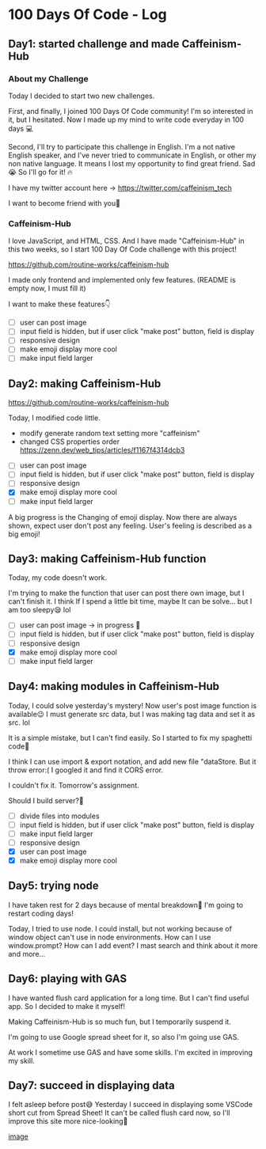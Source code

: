# 100 Days Of Code - Log

## Day1: started challenge and made Caffeinism-Hub

### About my Challenge

Today I decided to start two new challenges.

First, and finally, I joined 100 Days Of Code community!
I'm so interested in it, but I hesitated. Now I made up my mind to write code everyday in 100 days 💻

Second, I'll try to participate this challenge in English.
I'm a not native English speaker, and I've never tried to communicate in English, or other my non native language.
It means I lost my opportunity to find great friend. Sad😭
So I'll go for it! 🔥

I have my twitter account here → https://twitter.com/caffeinism_tech

I want to become friend with you🥳

### Caffeinism-Hub

I love JavaScript, and HTML, CSS.
And I have made "Caffeinism-Hub" in this two weeks, so I start 100 Day Of Code challenge with this project!

https://github.com/routine-works/caffeinism-hub

I made only frontend and implemented only few features. (README is empty now, I must fill it)

I want to make these features👇

- [ ] user can post image
- [ ] input field is hidden, but if user click "make post" button, field is display
- [ ] responsive design
- [ ] make emoji display more cool
- [ ] make input field larger

## Day2: making Caffeinism-Hub

https://github.com/routine-works/caffeinism-hub

Today, I modified code little.

- modify generate random text setting more "caffeinism"
- changed CSS properties order
  https://zenn.dev/web_tips/articles/f1167f4314dcb3

- [ ] user can post image
- [ ] input field is hidden, but if user click "make post" button, field is display
- [ ] responsive design
- [x] make emoji display more cool
- [ ] make input field larger

A big progress is the Changing of emoji display.
Now there are always shown, expect user don't post any feeling.
User's feeling is described as a big emoji!

## Day3: making Caffeinism-Hub function

Today, my code doesn't work.

I'm trying to make the function that user can post there own image, but I can't finish it.
I think If I spend a little bit time, maybe It can be solve... but I am too sleepy😪 lol

- [ ] user can post image → in progress 💨
- [ ] input field is hidden, but if user click "make post" button, field is display
- [ ] responsive design
- [x] make emoji display more cool
- [ ] make input field larger

## Day4: making modules in Caffeinism-Hub

Today, I could solve yesterday's mystery! Now user's post image function is available😉
I must generate src data, but I was making tag data and set it as src. lol

It is a simple mistake, but I can't find easily.
So I started to fix my spaghetti code🍝

I think I can use import & export notation, and add new file "dataStore. But it throw error:(
I googled it and find it CORS error.

I couldn't fix it. Tomorrow's assignment.

Should I build server?🤔

- [ ] divide files into modules
- [ ] input field is hidden, but if user click "make post" button, field is display
- [ ] make input field larger
- [ ] responsive design
- [x] user can post image
- [x] make emoji display more cool

## Day5: trying node

I have taken rest for 2 days because of mental breakdown🤒 I'm going to restart coding days!

Today, I tried to use node. I could install, but not working because of window object can't use in node environments.
How can I use window.prompt? How can I add event?
I mast search and think about it more and more...

## Day6: playing with GAS

I have wanted flush card application for a long time. But I can't find useful app.
So I decided to make it myself! 

Making Caffeinism-Hub is so much fun, but I temporarily suspend it.

I'm going to use Google spread sheet for it, so also I'm going use GAS.

At work I sometime use GAS and have some skills. I'm excited in improving my skill.

## Day7: succeed in displaying data


I felt asleep before post😅
Yesterday I succeed in displaying some VSCode short cut from Spread Sheet!
It can't be called flush card now, so I'll improve this site more nice-looking🎨

[image](image/day7.png)